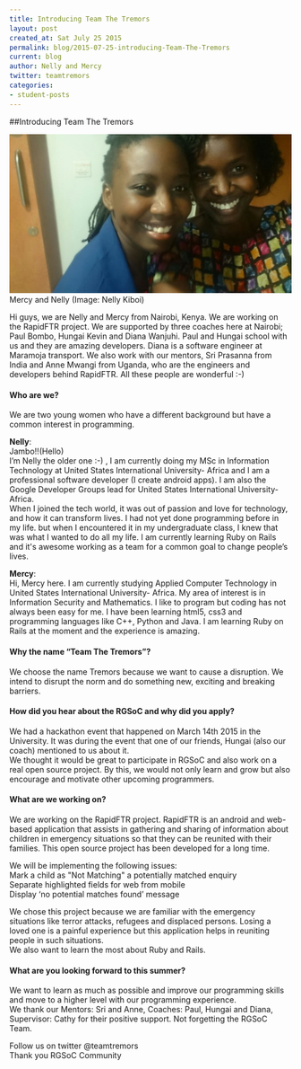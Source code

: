 ```yaml
---
title: Introducing Team The Tremors
layout: post
created_at: Sat July 25 2015
permalink: blog/2015-07-25-introducing-Team-The-Tremors
current: blog
author: Nelly and Mercy
twitter: teamtremors
categories: 
- student-posts
---
```


##Introducing Team The Tremors

<img src="/img/blog/2015/Introducing-Team-The-Tremors-students.png" alt="Nelly and Mercy">
<div class="image-credits">Mercy and Nelly (Image: Nelly Kiboi) </div>

Hi guys, we are Nelly and Mercy from Nairobi, Kenya. We are working on the RapidFTR project. We are supported by three coaches here at Nairobi; Paul Bombo, Hungai Kevin and Diana Wanjuhi. Paul and Hungai school with us and they are amazing developers. Diana is a software engineer at Maramoja transport. We also work with our mentors, Sri Prasanna from India and Anne Mwangi from Uganda, who are the engineers and developers behind RapidFTR. All these people are wonderful :-)

#### Who are we?  
We are two young women who have a different background but have a common interest in programming.

__Nelly__:  
Jambo!!(Hello)  
I’m Nelly the older one :-)  , I am currently doing my MSc in Information Technology at United States International University- Africa and I am a professional software developer (I create android apps). I am also the Google Developer Groups lead for United States International University-Africa.  
When I joined the tech world, it was out of passion and love for technology, and how it can transform lives. I had not yet done programming before in my life. but when I encountered it in my undergraduate class, I knew that was what I wanted to do all my life. I am currently learning Ruby on Rails and it's awesome working as a team for a common goal to change people’s lives.

__Mercy__:  
Hi, Mercy here. I am currently studying Applied Computer Technology in United States International University- Africa. My  area of interest is in Information Security and Mathematics. I like to program but coding has not always been easy for me. I have been learning html5, css3 and programming languages like C++, Python and Java. I am learning Ruby on Rails at the moment and the experience is amazing. 

#### Why the name “Team The Tremors”?
We choose the name Tremors because we want to cause a disruption. We intend to disrupt the norm and do something new, exciting and breaking barriers. 

#### How did you hear about the RGSoC and why did you apply?
We had a hackathon event that happened on March 14th 2015 in the University. It was during the event that one of our friends, Hungai (also our coach) mentioned to us about it.  
We thought it would be great to participate in RGSoC and also work on a real open source project. By this, we would not only learn and grow but also encourage and motivate other upcoming programmers.

#### What are we working on?
We are working on the RapidFTR project. RapidFTR is an android and web-based application that assists in gathering and sharing of information about children in emergency situations so that they can be reunited with their families. This open source project has been developed for a long time.  

We will be implementing the following issues:  
Mark a child as "Not Matching" a potentially matched enquiry  
Separate highlighted fields for web from mobile  
Display ‘no potential matches found’ message  

We chose this project because we are familiar with the emergency situations like terror attacks, refugees and displaced persons. Losing a loved one is a painful experience but this application helps in reuniting people in such situations.  
We also want to learn the most about Ruby and Rails.  

#### What are you looking forward to this summer?  
We want to learn as much as possible and improve our programming skills and move to a higher level with our programming experience.  
We thank our Mentors: Sri and Anne, Coaches: Paul, Hungai and Diana, Supervisor: Cathy for their positive support. Not forgetting the RGSoC Team.  


Follow us on twitter @teamtremors  
Thank you RGSoC Community  
